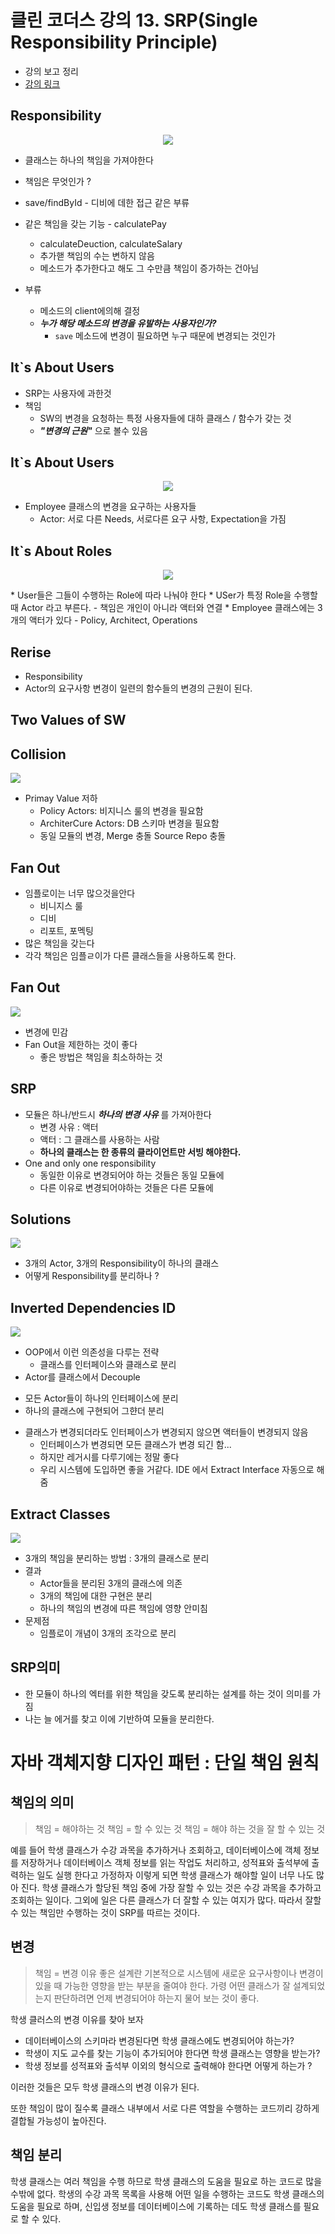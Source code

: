 # 클린 코더스 강의 13. SRP(Single Responsibility Principle)

* 강의 보고 정리
* [강의 링크](https://www.youtube.com/watch?v=AdANHDp5dTM&t=714s)
## Responsibility

<p align="center">
	<img src="https://i.imgur.com/LJMfQTW.png">
</p>

* 클래스는 하나의 책임을 가져야한다
* 책임은 무엇인가 ?


* save/findById - 디비에 데한 접근 같은 부류
* 같은 책임을 갖는 기능 - calculatePay
  - calculateDeuction, calculateSalary
  - 추가핻 책임의 수는 변하지 않음
  - 메소드가 추가한다고 해도 그 수만큼 책임이 증가하는 건아님
* 부류
  - 메소드의 client에의해 결정
  - ***누가 해당 메소드의 변경을 유발하는 사용자인가?***
    - `save` 메소드에 변경이 필요하면 누구 때문에 변경되는 것인가

## It`s About Users

* SRP는 사용자에 과한것
* 책임
  - SW의 변경을 요청하는 특정 사용자들에 대하 클래스 / 함수가 갖는 것
  - ***"변경의 근원"*** 으로 볼수 있음

## It`s About Users
<p align="center">
	<img src="https://i.imgur.com/jB1w4ei.png">
</p>

* Employee 클래스의 변경을 요구하는 사용자들
  - Actor: 서로 다른 Needs, 서로다른 요구 사항, Expectation을 가짐

## It`s About Roles
<p align="center">
	<img src="https://i.imgur.com/jB1w4ei.png">
</p>
* User들은 그들이 수행하는 Role에 따라 나눠야 한다
* USer가 특정 Role을 수행할 때 Actor 라고 부른다.
  - 책임은 개인이 아니라 액터와 연결
* Employee 클래스에는 3 개의 액터가 있다
  - Policy, Architect, Operations

## Rerise

* Responsibility
 * Actor의 요구사항 변경이 일련의 함수들의 변경의 근원이 된다.

## Two Values of SW


## Collision
![](https://i.imgur.com/2o71S7u.png)
* Primay Value 저하
  - Policy Actors: 비지니스 룰의 변경을 필요함
  - ArchiterCure Actors: DB 스키마 변경을 필요함
  - 동일 모듈의 변경, Merge 충돌 Source Repo 충돌

## Fan Out
* 임플로이는 너무 많으것을안다
  - 비니지스 룰
  - 디비
  - 리포트, 포멕팅
* 많은 책임을 갖는다
* 각각  책임은 임플ㄹ이가 다른 클래스들을 사용하도록 한다.


## Fan Out
![](https://i.imgur.com/hNlfrQF.png)

* 변경에 민감
* Fan Out을 제한하는 것이 좋다
  - 좋은 방법은 책임을 최소하하는 것

## SRP
* 모듈은 하나/반드시 ***하나의 변경 사유*** 를 가져아한다
  - 변경 사유 : 액터
  - 액터 : 그 클래스를 사용하는 사람
  - **하나의 클래스는 한 종류의 클라이언트만 서빙 해야한다.**
* One and only one responsibility
  - 동일한 이유로 변경되어야 하는 것들은 동일 모듈에
  - 다른 이유로 변경되어야하는 것들은 다른 모듈에

## Solutions
![](https://i.imgur.com/SOEJMlG.png)

* 3개의 Actor, 3개의 Responsibility이 하나의 클래스
* 어떻게 Responsibility를 분리하나 ?

## Inverted Dependencies ID
![](https://i.imgur.com/vh2rK5X.png)

* OOP에서 이런 의존성을 다루는 전략
  - 클래스를 인터페이스와 클래스로 분리
*  Actor를 클래스에서 Decouple
  - 모든 Actor들이 하나의 인터페이스에 분리
  - 하나의 클래스에 구현되어 그햔더 분리

* 클래스가 변경되더라도 인터페이스가 변경되지 않으면 액터들이 변경되지 않음
  - 인터페이스가 변경되면 모든 클래스가 변경 되긴 함...
  - 하지만 레거시를 다루기에는 정말 좋다
  - 우리 시스템에 도입하면 좋을 거같다. IDE 에서 Extract Interface 자동으로 해줌

## Extract Classes
![](https://i.imgur.com/lwML6FJ.png)

* 3개의 책임을 분리하는 방법 : 3개의 클래스로 분리
* 결과
  - Actor들을 분리된 3개의 클래스에 의존
  - 3개의 책임에 대한 구현은 분리
  - 하나의 책임의 변경에 따른 책임에 영향 안미침
* 문제점
  - 임플로이 개념이 3개의 조각으로 분리

## SRP의미
* 한 모듈이 하나의 엑터를 위한 책임을 갖도록 분리하는 설계를 하는 것이 의미를 가짐
* 나는 늘 에거를 찾고 이에 기반하여 모듈을 분리한다.


# 자바 객체지향 디자인 패턴 : 단일 책임 원칙

## 책임의 의미
> 책임 = 해야하는 것
> 책임 = 할 수 있는 것
> 책임 = 해야 하는 것을 잘 할 수 있는 것


예를 들어 학생 클래스가 수강 과목을 추가하거나 조회하고, 데이터베이스에 객체 정보를 저장하거나 데이터베이스 객체 정보를 읽는 작업도 처리하고, 성적표와 출석부에 출력하는 일도 실행 한다고 가정하자 이렇게 되면 학생 클래스가 해야할 일이 너무 나도 많아 진다. 학생 클래스가 할당된 책임 중에 가장 잘할 수 있는 것은 수강 과목을 추가하고 조회하는 일이다. 그외에 일은 다른 클래스가 더 잘할 수 있는 여지가 많다. 따라서 잘할 수 있는 책임만 수행하는 것이 SRP를 따르는 것이다.

## 변경
> 책임 = 변경 이유
좋은 설계란 기본적으로 시스템에 새로운 요구사항이나 변경이 있을 때 가능한 영향을 받는 부분을 줄여야 한다. 가령 어떤 클래스가 잘 설계되었는지 판단하려면 언제 변경되어야 하는지 물어 보는 것이 좋다.

학생 클러스의 변경 이유를 찾아 보자
* 데이터베이스의 스키마라 변경된다면 학생 클래스에도 변경되어야 하는가?
* 학생이 지도 교수를 찾는 기능이 추가되어야 한다면 학생 클래스는 영향을 받는가?
* 학생 정보를 성적표와 출석부 이외의 형식으로 출력해야 한다면 어떻게 하는가 ?

이러한 것들은 모두 학생 클래스의 변경 이유가 된다.

또한 책임이 많이 질수록 클래스 내부에서 서로 다른 역할을 수행하는 코드끼리 강하게 결합될 가능성이 높아진다.

## 책임 분리
학생 클래스는 여러 책임을 수행 하므로 학생 클래스의 도움을 필요로 하는 코드로 많을 수밖에 없다. 학생의 수강 과목 목록을 사용해 어떤 일을 수행하는 코드도 학생 클래스의 도움을 필요로 하며, 신입생 정보를 데이터베이스에 기록하는 데도 학생 클래스를 필요로 할 수 있다.
